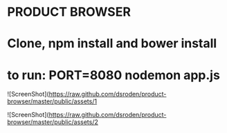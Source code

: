 PRODUCT BROWSER
=================
Clone, npm install and bower install
=================
to run:
PORT=8080 nodemon app.js
=================
![ScreenShot](https://raw.github.com/dsroden/product-browser/master/public/assets/1

![ScreenShot](https://raw.github.com/dsroden/product-browser/master/public/assets/2


